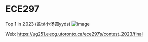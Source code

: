 # ECE297
Top 1 in 2023 (盖世小汤圆yyds)
![image](https://github.com/Haroreo/ECE297/assets/59636093/0c92388e-0098-46db-8b51-ee0426b4cf7a)


Web: https://ug251.eecg.utoronto.ca/ece297s/contest_2023/final
